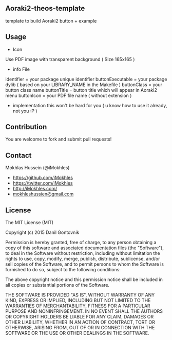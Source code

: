 ## Aoraki2-theos-template
template to build Aoraki2 button + example

## Usage

* Icon

Use PDF image with transparent background ( Size 165x165 )

* info File

identifier = your package unique identifier
buttonExecutable = your package dylib ( based on your LIBRARY_NAME in the Makefile )
buttonClass = your button class name
buttonTitle = button title which will appear in Aoraki2 menu
buttonIcon = your PDF file name ( without extension )

* implementation
this won't be hard for you ( u know how to use it already, not you :P )

## Contribution

You are welcome to fork and submit pull requests!

## Contact

Mokhlas Hussein (@iMokhles)

- https://github.com/iMokhles
- https://twitter.com/iMokhles
- http://iMokhles.com/
- mokhleshussien@gmail.com

## License

The MIT License (MIT)

Copyright (c) 2015 Danil Gontovnik

Permission is hereby granted, free of charge, to any person obtaining a copy
of this software and associated documentation files (the "Software"), to deal
in the Software without restriction, including without limitation the rights
to use, copy, modify, merge, publish, distribute, sublicense, and/or sell
copies of the Software, and to permit persons to whom the Software is
furnished to do so, subject to the following conditions:

The above copyright notice and this permission notice shall be included in all
copies or substantial portions of the Software.

THE SOFTWARE IS PROVIDED "AS IS", WITHOUT WARRANTY OF ANY KIND, EXPRESS OR
IMPLIED, INCLUDING BUT NOT LIMITED TO THE WARRANTIES OF MERCHANTABILITY,
FITNESS FOR A PARTICULAR PURPOSE AND NONINFRINGEMENT. IN NO EVENT SHALL THE
AUTHORS OR COPYRIGHT HOLDERS BE LIABLE FOR ANY CLAIM, DAMAGES OR OTHER
LIABILITY, WHETHER IN AN ACTION OF CONTRACT, TORT OR OTHERWISE, ARISING FROM,
OUT OF OR IN CONNECTION WITH THE SOFTWARE OR THE USE OR OTHER DEALINGS IN THE
SOFTWARE.